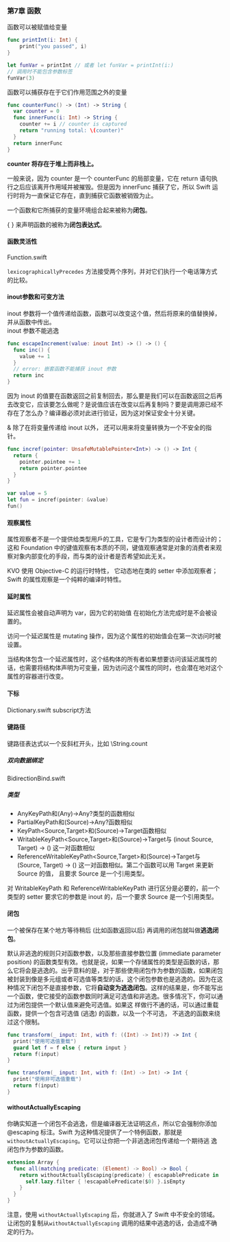 ### 第7章 函数

函数可以被赋值给变量

```swift
func printInt(i: Int) {
	print("you passed", i)
}

let funVar = printInt // 或者 let funVar = printInt(i:)
// 调用时不能包含参数标签
funVar(3)
```

函数可以捕获存在于它们作用范围之外的变量

```swift
func counterFunc() -> (Int) -> String { 
  var counter = 0
  func innerFunc(i: Int) -> String {
    counter += i // counter is captured
    return "running total: \(counter)" 
  }
  return innerFunc 
}
```

**counter 将存在于堆上而非栈上。**

一般来说，因为 counter 是一个 counterFunc 的局部变量，它在 return 语句执行之后应该离开作用域并被摧毁。但是因为 innerFunc 捕获了它，所以 Swift 运行时将为一直保证它存在，直到捕获它函数被销毁为止。

一个函数和它所捕获的变量环境组合起来被称为**闭包**。

{ } 来声明函数的被称为**闭包表达式**。

#### 函数灵活性

Function.swift

`lexicographicallyPrecedes` 方法接受两个序列，并对它们执行一个电话簿方式的比较。

#### inout参数和可变方法

inout 参数将一个值传递给函数，函数可以改变这个值，然后将原来的值替换掉，并从函数中传出。				
inout 参数不能逃逸

```swift
func escapeIncrement(value: inout Int) -> () -> () { 
  func inc() {
    value += 1 
  }
  // error: 嵌套函数不能捕获 inout 参数
  return inc 
}
```

因为 inout 的值要在函数返回之前复制回去，那么要是我们可以在函数返回之后再去改变它，应该要怎么做呢？是说值应该在改变以后再复制吗？要是调用源已经不存在了怎么办？编译器必须对此进行验证，因为这对保证安全十分关键。

& 除了在将变量传递给 inout 以外， 还可以用来将变量转换为一个不安全的指针。

```swift
func incref(pointer: UnsafeMutablePointer<Int>) -> () -> Int {
  return {
    pointer.pointee += 1
    return pointer.pointee 
  }
}

var value = 5
let fun = incref(pointer: &value)
fun()
```

#### 观察属性

属性观察者不是一个提供给类型用戶的工具，它是专⻔为类型的设计者而设计的；这和 Foundation 中的键值观察有本质的不同，键值观察通常是对象的消费者来观察对象内部变化的手段，而与类的设计者是否希望如此无关。

KVO 使用 Objective-C 的运行时特性， 它动态地在类的 setter 中添加观察者；Swift 的属性观察是一个纯粹的编译时特性。

#### 延时属性

延迟属性会被自动声明为 var，因为它的初始值 在初始化方法完成时是不会被设置的。

访问一个延迟属性是 mutating 操作，因为这个属性的初始值会在第一次访问时被设置。

当结构体包含一个延迟属性时，这个结构体的所有者如果想要访问该延迟属性的话，也需要将结构体声明为可变量，因为访问这个属性的同时，也会潜在地对这个属性的容器进行改变。

#### 下标

Dictionary.swift subscript方法

#### 键路径

键路径表达式以一个反斜杠开头，比如 \String.count

##### 双向数据绑定

BidirectionBind.swift

##### 类型

-   AnyKeyPath和(Any)->Any?类型的函数相似
-   PartialKeyPath<Source>和(Source)->Any?函数相似
-   KeyPath<Source,Target>和(Source)->Target函数相似
-   WritableKeyPath<Source,Target>和(Source)->Target与 (inout Source, Target) -> () 这一对函数相似
-   ReferenceWritableKeyPath<Source,Target>和(Source)->Target与(Source, Target) -> () 这一对函数相似。第二个函数可以用 Target 来更新 Source 的值， 且要求 Source 是一个引用类型。

对 WritableKeyPath 和 ReferenceWritableKeyPath 进行区分是必要的，前一个类型的 setter 要求它的参数是 inout 的，后一个要求 Source 是一个引用类型。

#### 闭包

一个被保存在某个地方等待稍后 (比如函数返回以后) 再调用的闭包就叫做**逃逸闭包**。

默认非逃逸的规则只对函数参数，以及那些直接参数位置 (immediate parameter position) 的函数类型有效。也就是说，如果一个存储属性的类型是函数的话，那么它将会是逃逸的。出乎意料的是，对于那些使用闭包作为参数的函数，如果闭包被封装到像是多元组或者可选值等类型的话，这个闭包参数也是逃逸的。因为在这种情况下闭包不是直接参数，它将**自动变为逃逸闭包**。这样的结果是，你不能写出一个函数，使它接受的函数参数同时满足可选值和非逃逸。很多情况下，你可以通过为闭包提供一个默认值来避免可选值。如果这 样做行不通的话，可以通过重载函数，提供一个包含可选值 (逃逸) 的函数，以及一个不可选， 不逃逸的函数来绕过这个限制。

```swift
func transform(_ input: Int, with f: ((Int) -> Int)?) -> Int {
  print("使用可选值重载")
  guard let f = f else { return input }
  return f(input) 
}

func transform(_ input: Int, with f: (Int) -> Int) -> Int { 
  print("使⽤⾮可选值重载")
  return f(input) 
}
```

#### withoutActuallyEscaping

你确实知道一个闭包不会逃逸，但是编译器无法证明这点，所以它会强制你添加 @escaping 标注。Swift 为这种情况提供了一个特例函数，那就是 `withoutActuallyEscaping`。它可以让你把一个非逃逸闭包传递给一个期待逃 逸闭包作为参数的函数。

```swift
extension Array {
  func all(matching predicate: (Element) -> Bool) -> Bool {
    return withoutActuallyEscaping(predicate) { escapablePredicate in 
      self.lazy.filter { !escapablePredicate($0) }.isEmpty
    } 
  }
}
```

注意，使用 `withoutActuallyEscaping` 后，你就进入了 Swift 中不安全的领域。让闭包的复制从`withoutActuallyEscaping` 调用的结果中逃逸的话，会造成不确定的行为。